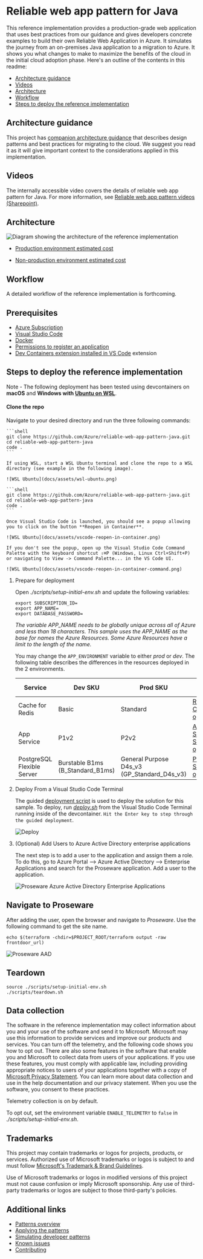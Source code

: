 # Reliable web app pattern for Java

This reference implementation provides a production-grade web application that uses best practices from our guidance and gives developers concrete examples to build their own Reliable Web Application in Azure. It simulates the journey from an on-premises Java application to a migration to Azure. It shows you what changes to make to maximize the benefits of the cloud in the initial cloud adoption phase. Here's an outline of the contents in this readme:

- [Architecture guidance](#architecture-guidance)
- [Videos](#videos)
- [Architecture](#architecture)
- [Workflow](#workflow)
- [Steps to deploy the reference implementation](#steps-to-deploy-the-reference-implementation)

## Architecture guidance

This project has [companion architecture guidance](adopt-pattern.md) that describes design patterns and best practices for migrating to the cloud. We suggest you read it as it will give important context to the considerations applied in this implementation.

## Videos

The internally accessible video covers the details of reliable web app pattern for Java. For more information, see [Reliable web app pattern videos (Sharepoint)](https://aka.ms/rwa-java-video).

## Architecture

![Diagram showing the architecture of the reference implementation](docs/assets/java-architecture.png)

- [Production environment estimated cost](https://azure.com/e/c530c133f36c423e9774de286f7dd28a)

- [Non-production environment estimated cost](https://azure.com/e/48201e05118243e089ded6855839594a)

## Workflow

A detailed workflow of the reference implementation is forthcoming.

## Prerequisites

* [Azure Subscription](https://azure.microsoft.com/pricing/member-offers/msdn-benefits-details/)
* [Visual Studio Code](https://code.visualstudio.com/)
* [Docker](https://www.docker.com/get-started/)
* [Permissions to register an application](https://learn.microsoft.com/azure/active-directory/develop/quickstart-register-app)
* [Dev Containers extension installed in VS Code](https://marketplace.visualstudio.com/items?itemName=ms-vscode-remote.remote-containers) extension

## Steps to deploy the reference implementation


Note - The following deployment has been tested using devcontainers on **macOS** and **Windows with [Ubuntu on WSL](https://ubuntu.com/wsl)**.

#### Clone the repo

Navigate to your desired directory and run the three following commands:

    ```shell
    git clone https://github.com/Azure/reliable-web-app-pattern-java.git
    cd reliable-web-app-pattern-java
    code .
    ```

    If using WSL, start a WSL Ubuntu terminal and clone the repo to a WSL directory (see example in the following image).

    ![WSL Ubuntu](docs/assets/wsl-ubuntu.png)

    ```shell
    git clone https://github.com/Azure/reliable-web-app-pattern-java.git
    cd reliable-web-app-pattern-java
    code .
    ```

    Once Visual Studio Code is launched, you should see a popup allowing you to click on the button **Reopen in Container**.

    ![WSL Ubuntu](docs/assets/vscode-reopen-in-container.png)

    If you don't see the popup, open up the Visual Studio Code Command Palette with the keyboard shortcut ⇧⌘P (Windows, Linux Ctrl+Shift+P) or navigating to View -> Command Palette... in the VS Code UI.

    ![WSL Ubuntu](docs/assets/vscode-reopen-in-container-command.png)

1. Prepare for deployment

    Open *./scripts/setup-initial-env.sh* and update the following variables:

    ```shell
    export SUBSCRIPTION_ID=
    export APP_NAME=
    export DATABASE_PASSWORD=
    ```

    *The variable APP_NAME needs to be globally unique across all of Azure and less than 18 characters.  This sample uses the APP_NAME as the base for names the Azure Resources. Some Azure Resources have a limit to the length of the name.*

    You may change the `APP_ENVIRONMENT` variable to either *prod* or *dev*. The following table describes the differences in the resources deployed in the 2 environments.

    | Service | Dev SKU | Prod SKU | SKU options |
    | --- | --- | --- | --- |
    | Cache for Redis | Basic | Standard | [Redis Cache SKU options](https://azure.microsoft.com/pricing/details/cache/)
    | App Service | P1v2 | P2v2 | [App Service SKU options](https://azure.microsoft.com/pricing/details/app-service/linux/)
    | PostgreSQL Flexible Server | Burstable B1ms (B_Standard_B1ms) | General Purpose D4s_v3 (GP_Standard_D4s_v3) | [PostgreSQL SKU options](https://learn.microsoft.com/azure/postgresql/flexible-server/concepts-compute-storage)

1. Deploy From a Visual Studio Code Terminal

    The guided [deployment script](./deploy.sh) is used to deploy the solution for this sample.  To deploy, run *[deploy.sh](./deploy.sh)* from the Visual Studio Code Terminal running inside of the devcontainer.  `Hit the Enter key to step through the guided deployment`.

    ![Deploy](docs/assets/proseware-deploy.gif)

1. (Optional) Add Users to Azure Active Directory enterprise applications

    The next step is to add a user to the application and assign them a role. To do this, go to Azure Portal --> Azure Active Directory --> Enterprise Applications and search for the Proseware application. Add a user to the application.

    ![Proseware Azure Active Directory Enterprise Applications](docs/assets/AAD-Enterprise-Application.png)

## Navigate to Proseware

After adding the user, open the browser and navigate to *Proseware*. Use the following command to get the site name.

```shell
echo $(terraform -chdir=$PROJECT_ROOT/terraform output -raw frontdoor_url)
```

![Proseware AAD](docs/assets/proseware.png)

## Teardown

```shell
source ./scripts/setup-initial-env.sh
./scripts/teardown.sh
```

## Data collection

The software in the reference implementation may collect information about you and your use of the software and send it to Microsoft. Microsoft may use this information to provide services and improve our products and services. You can turn off the telemetry, and the following code shows you how to opt out. There are also some features in the software that enable you and Microsoft to collect data from users of your applications. If you use these features, you must comply with applicable law, including providing appropriate notices to users of your applications together with a copy of [Microsoft Privacy Statement](https://go.microsoft.com/fwlink/?LinkId=521839). You can learn more about data collection and use in the help documentation and our privacy statement. When you use the software, you consent to these practices.

Telemetry collection is on by default.

To opt out, set the environment variable `ENABLE_TELEMETRY` to `false` in *./scripts/setup-initial-env.sh*.

## Trademarks

This project may contain trademarks or logos for projects, products, or services. Authorized use of Microsoft trademarks or logos is subject to and must follow [Microsoft's Trademark & Brand Guidelines](https://www.microsoft.com/legal/intellectualproperty/trademarks/usage/general).

Use of Microsoft trademarks or logos in modified versions of this project must not cause confusion or imply Microsoft sponsorship. Any use of third-party trademarks or logos are subject to those third-party's policies.

## Additional links

- [Patterns overview](adopt-pattern.md)
- [Applying the patterns](apply-pattern.md)
- [Simulating developer patterns](simulate-patterns.md)
- [Known issues](known-issues.md)
- [Contributing](CONTRIBUTING.md)
